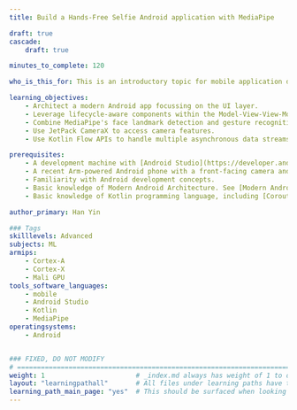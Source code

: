 ```yaml
---
title: Build a Hands-Free Selfie Android application with MediaPipe

draft: true
cascade:
    draft: true

minutes_to_complete: 120

who_is_this_for: This is an introductory topic for mobile application developers interested in learning how to build an Android selfie app with Modern MediaPipe Multimodal AI, Kotlin flows, and CameraX, using the Modern Android Development (MAD) architecture design.

learning_objectives:
    - Architect a modern Android app focussing on the UI layer.
    - Leverage lifecycle-aware components within the Model-View-View-Model (MVVM) architecture.
    - Combine MediaPipe's face landmark detection and gesture recognition for a multimodel selfie solution.
    - Use JetPack CameraX to access camera features.
    - Use Kotlin Flow APIs to handle multiple asynchronous data streams.

prerequisites:
    - A development machine with [Android Studio](https://developer.android.com/studio) installed.
    - A recent Arm-powered Android phone with a front-facing camera and a USB data cable.
    - Familiarity with Android development concepts.
    - Basic knowledge of Modern Android Architecture. See [Modern Android App Architecture](https://developer.android.com/courses/pathways/android-architecture).
    - Basic knowledge of Kotlin programming language, including [Coroutines](https://kotlinlang.org/docs/coroutines-overview.html) and [Kotlin Flows](https://kotlinlang.org/docs/flow.html).

author_primary: Han Yin

### Tags
skilllevels: Advanced
subjects: ML
armips:
    - Cortex-A
    - Cortex-X
    - Mali GPU
tools_software_languages:
    - mobile
    - Android Studio
    - Kotlin
    - MediaPipe
operatingsystems:
    - Android


### FIXED, DO NOT MODIFY
# ================================================================================
weight: 1                       # _index.md always has weight of 1 to order correctly
layout: "learningpathall"       # All files under learning paths have this same wrapper
learning_path_main_page: "yes"  # This should be surfaced when looking for related content. Only set for _index.md of learning path content.
---
```


